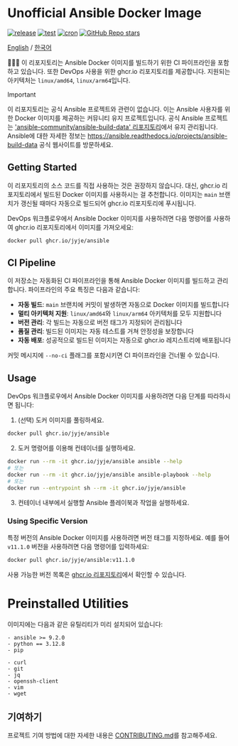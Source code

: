 # Unofficial Ansible Docker Image
[![release](https://github.com/jyje/ansible/actions/workflows/ci-main.yaml/badge.svg?branch=main)](https://github.com/jyje/ansible/actions/workflows/ci-main.yaml)
[![test](https://github.com/jyje/ansible/actions/workflows/ci-develop.yaml/badge.svg?branch=develop)](https://github.com/jyje/ansible/actions/workflows/ci-develop.yaml)
[![cron](https://github.com/jyje/ansible/actions/workflows/cron-fetch-pip.yaml/badge.svg)](https://github.com/jyje/ansible/actions/workflows/cron-fetch-pip.yaml)
[![GitHub Repo stars](https://img.shields.io/github/stars/jyje/ansible)](https://github.com/jyje/ansible)

[English](readme.md) / [한국어](readme-ko.md)

🧑🏼‍🔧 이 리포지토리는 Ansible Docker 이미지를 빌드하기 위한 CI 파이프라인을 포함하고 있습니다. 또한 DevOps 사용을 위한 ghcr.io 리포지토리를 제공합니다. 지원되는 아키텍처는 `linux/amd64`, `linux/arm64`입니다.

> [!IMPORTANT]
> 이 리포지토리는 공식 Ansible 프로젝트와 관련이 없습니다. 이는 Ansible 사용자를 위한 Docker 이미지를 제공하는 커뮤니티 유지 프로젝트입니다. 공식 Ansible 프로젝트는 ['ansible-community/ansible-build-data' 리포지토리](https://github.com/ansible-community/ansible-build-data)에서 유지 관리됩니다. Ansible에 대한 자세한 정보는 https://ansible.readthedocs.io/projects/ansible-build-data 공식 웹사이트를 방문하세요.

## Getting Started

이 리포지토리의 소스 코드를 직접 사용하는 것은 권장하지 않습니다. 대신, ghcr.io 리포지토리에서 빌드된 Docker 이미지를 사용하시는 걸 추천합니다. 이미지는 `main` 브랜치가 갱신될 때마다 자동으로 빌드되어 ghcr.io 리포지토리에 푸시됩니다.

DevOps 워크플로우에서 Ansible Docker 이미지를 사용하려면 다음 명령어를 사용하여 ghcr.io 리포지토리에서 이미지를 가져오세요:

```bash
docker pull ghcr.io/jyje/ansible
```

## CI Pipeline

이 저장소는 자동화된 CI 파이프라인을 통해 Ansible Docker 이미지를 빌드하고 관리합니다. 파이프라인의 주요 특징은 다음과 같습니다:

- **자동 빌드**: `main` 브랜치에 커밋이 발생하면 자동으로 Docker 이미지를 빌드합니다
- **멀티 아키텍처 지원**: `linux/amd64`와 `linux/arm64` 아키텍처를 모두 지원합니다
- **버전 관리**: 각 빌드는 자동으로 버전 태그가 지정되어 관리됩니다
- **품질 관리**: 빌드된 이미지는 자동 테스트를 거쳐 안정성을 보장합니다
- **자동 배포**: 성공적으로 빌드된 이미지는 자동으로 ghcr.io 레지스트리에 배포됩니다

커밋 메시지에 `--no-ci` 플래그를 포함시키면 CI 파이프라인을 건너뛸 수 있습니다.

## Usage

DevOps 워크플로우에서 Ansible Docker 이미지를 사용하려면 다음 단계를 따라하시면 됩니다:

1. (선택) 도커 이미지를 풀링하세요.

```bash
docker pull ghcr.io/jyje/ansible
```

2. 도커 명령어를 이용해 컨테이너를 실행하세요.

```bash
docker run --rm -it ghcr.io/jyje/ansible ansible --help
# 또는
docker run --rm -it ghcr.io/jyje/ansible ansible-playbook --help
# 또는
docker run --entrypoint sh --rm -it ghcr.io/jyje/ansible
```

3. 컨테이너 내부에서 실행할 Ansible 플레이북과 작업을 실행하세요.

### Using Specific Version

특정 버전의 Ansible Docker 이미지를 사용하려면 버전 태그를 지정하세요. 예를 들어 `v11.1.0` 버전을 사용하려면 다음 명령어를 입력하세요:

```bash
docker pull ghcr.io/jyje/ansible:v11.1.0
```

사용 가능한 버전 목록은 [ghcr.io 리포지토리](https://github.com/jyje/ansible/pkgs/container/ansible)에서 확인할 수 있습니다.

# Preinstalled Utilities

이미지에는 다음과 같은 유틸리티가 미리 설치되어 있습니다:
```
- ansible >= 9.2.0
- python == 3.12.8
- pip

- curl
- git
- jq
- openssh-client
- vim
- wget
```

## 기여하기

프로젝트 기여 방법에 대한 자세한 내용은 [CONTRIBUTING.md](CONTRIBUTING.md)를 참고해주세요.

